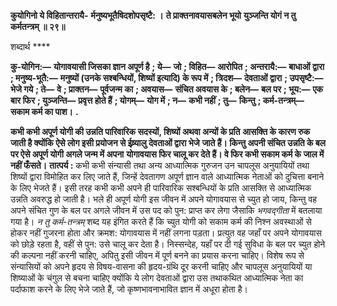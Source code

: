 **कुयोगिनो ये विहितान्तरायै-** **र्मनुष्यभूतैषिदशोपसृष्टै: ।** **ते प्राक्तनावयासबलेन भूयो** **युञ्जन्ति योगं न तु कर्मतन्त्रम् ॥ २९॥** 

शब्दार्थ **** 

**कु-योगिन:—** **योगावयासी जिसका ज्ञान अपूर्ण है** **; ये—** **जो** **; विहित—** **आरोपित** **; अन्तरायै:—** **बाधाओं द्वारा** **; मनुष्य-भूतै:—** **मनुष्यों (उनके सश्बन्धियों, शिष्यों इत्यादि) के रूप में** **; त्रिदश—** **देवताओं द्वारा** **; उपसृष्टै:—** **भेजे गये** **; ते—** **वे** **; प्राक्तन—** **पूर्वजन्म** **का** **; अवयास—** **संचित अवयास के** **; बलेन—** **बल पर** **; भूय:—** **एक बार फिर** **; युञ्जन्ति—** **प्रवृत्त होते हैं** **; योगम्—** **योग में** **; न—** **कभी नहीं** **; तु—** **किन्तु** **; कर्म-तन्त्रम्—** **सकाम कर्म का पाश।** **.** 

**कभी कभी अपूर्ण योगी की उन्नति पारिवारिक सदस्यों, शिष्यों अथवा अन्यों के प्रति** **आसक्ति के कारण रुक जाती है क्योंकि ऐसे लोग इसी प्रयोजन से ईष्र्यालु देवताओं द्वारा भेजे** **जाते हैं। किन्तु अपनी संचित उन्नति के बल पर ऐसे अपूर्ण योगी अगले जन्म में अपना** **योगावयास फिर चालू कर देते हैं। वे फिर कभी सकाम कर्म के जाल में नहीं फँसते।** **तात्पर्य :** कभी कभी संन्यासी तथा अन्य आध्यात्मिक गुरुजन उन चापलूस अनुयायियों तथा शिष्यों द्वारा विमोहित कर लिए जाते हैं, जिन्हें देवतागण अपूर्ण ज्ञान वाले आध्यात्मिक नेताओं को दुचित्ता बनाने के लिए भेजते हैं। इसी तरह कभी कभी अपने ही पारिवारिक सश्बन्धियों के प्रति आसक्ति से आध्यात्मिक उन्नति अवरुद्ध हो जाती है। भले ही अपूर्ण योगी इस जीवन में अपने योगावयास से च्युत हो जाय, किन्तु वह अपने संचित गुण के बल पर अगले जीवन में उस पद को पुन: प्राप्त कर लेगा जैसाकि *भगवद्गीता* में बतलाया गया है। *न तु कर्म-तन्त्रम्* शब्द यह इंगित करते हैं कि च्युत योगी को सकाम कर्म की निश्न अवस्थाओं से होकर नहीं गुजरना होता और क्रमश: योगावयास में नहीं लगना पड़ता। प्रत्युत वह जहाँ पर अपने योगावयास को छोड़े रहता है, वहीं से पुन: उसे चालू कर देता है। निस्सन्देह, यहाँ पर दी गई सुविधा के बल पर च्युत होने की कल्पना नहीं करनी चाहिए, अपितु इसी जीवन में पूर्ण बनने का प्रयास करना चाहिए। विशेष रूप से संन्यासियों को अपने हृदय से विषय-वासना की हृदय-ग्रंथि दूर करनी चाहिए और चापलूस अनुयायियों या शिष्याओं के चंगुल से बचना चाहिए क्योंकि ये लोग देवताओं द्वारा उस तथाकथित आध्यात्मिक नेता का पर्दाफाश करने के लिए भेजे जाते हैं, जो कृष्णभावनाभावित ज्ञान में अधूरा होता है।  